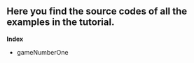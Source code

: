 <h2>Here you find the source codes of all the examples in the tutorial.</h2>

**Index**

- gameNumberOne
